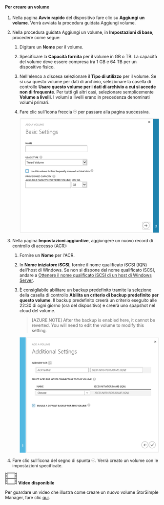 <!--author=SharS last changed: 11/18/15-->

#### Per creare un volume

1. Nella pagina **Avvio rapido** del dispositivo fare clic su **Aggiungi un volume**. Verrà avviata la procedura guidata Aggiungi volume.

2. Nella procedura guidata Aggiungi un volume, in **Impostazioni di base**, procedere come segue:
   1. Digitare un **Nome** per il volume.
   2. Specificare la **Capacità fornita** per il volume in GB o TB. La capacità del volume deve essere compresa tra 1 GB e 64 TB per un dispositivo fisico.
   3. Nell'elenco a discesa selezionare il **Tipo di utilizzo** per il volume. Se si usa questo volume per dati di archivio, selezionare la casella di controllo **Usare questo volume per i dati di archivio a cui si accede non di frequente**. Per tutti gli altri casi, selezionare semplicemente **Volume a livelli**. I volumi a livelli erano in precedenza denominati volumi primari.
   4. Fare clic sull'icona freccia ![icona a forma di freccia](./media/storsimple-create-volume/HCS_ArrowIcon-include.png) per passare alla pagina successiva.

        ![Add volume](./media/storsimple-create-volume/AddVolume1-include.png)

3. Nella pagina **Impostazioni aggiuntive**, aggiungere un nuovo record di controllo di accesso (ACR):
   1. Fornire un **Nome** per l'ACR.
   2. In **Nome iniziatore iSCSI**, fornire il nome qualificato iSCSI (IQN) dell'host di Windows. Se non si dispone del nome qualificato iSCSI, andare a [Ottenere il nome qualificato iSCSI di un host di Windows Server](#get-the-iqn-of-a-windows-server-host).
   3. È consigliabile abilitare un backup predefinito tramite la selezione della casella di controllo **Abilita un criterio di backup predefinito per questo volume**. Il backup predefinito creerà un criterio eseguito alle 22:30 di ogni giorno (ora del dispositivo) e creerà uno spapshot nel cloud del volume.

        > [AZURE.NOTE] After the backup is enabled here, it cannot be reverted. You will need to edit the volume to modify this setting.

        ![Add volume](./media/storsimple-create-volume/AddVolume2-include.png)

4. Fare clic sull’icona del segno di spunta ![icona del segno di spunta](./media/storsimple-create-volume/HCS_CheckIcon-include.png). Verrà creato un volume con le impostazioni specificate.

![Video disponibile](./media/storsimple-create-volume/Video_icon.png) **Video disponibile**

Per guardare un video che illustra come creare un nuovo volume StorSimple Manager, fare clic [qui](http://azure.microsoft.com/documentation/videos/create-a-storsimple-volume/).

<!---HONumber=AcomDC_1203_2015-->